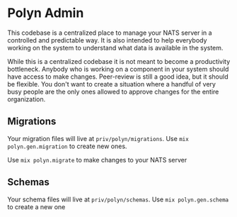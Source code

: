 # Polyn Admin

This codebase is a centralized place to manage your NATS server in a controlled and predictable way. It is also intended to help everybody working on the system to understand what data is available in the system.

While this is a centralized codebase it is not meant to become a productivity bottleneck. Anybody who is working on a component in your system should have access to make changes. Peer-review is still a good idea, but it should be flexible. You don't want to create a situation where a handful of very busy people are the only ones allowed to approve changes for the entire organization.

## Migrations

Your migration files will live at `priv/polyn/migrations`. Use `mix polyn.gen.migration` to create new ones.

Use `mix polyn.migrate` to make changes to your NATS server

## Schemas

Your schema files will live at `priv/polyn/schemas`. Use `mix polyn.gen.schema` to create a new one